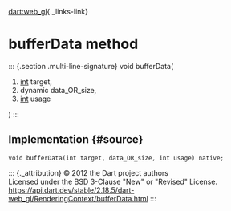 [dart:web\_gl](../../dart-web_gl/dart-web_gl-library){._links-link}

bufferData method
=================

::: {.section .multi-line-signature}
void bufferData(

1.  [int](../../dart-core/int-class) target,
2.  dynamic data\_OR\_size,
3.  [int](../../dart-core/int-class) usage

)
:::

Implementation {#source}
--------------

``` {.language-dart data-language="dart"}
void bufferData(int target, data_OR_size, int usage) native;
```

::: {._attribution}
© 2012 the Dart project authors\
Licensed under the BSD 3-Clause \"New\" or \"Revised\" License.\
<https://api.dart.dev/stable/2.18.5/dart-web_gl/RenderingContext/bufferData.html>
:::
